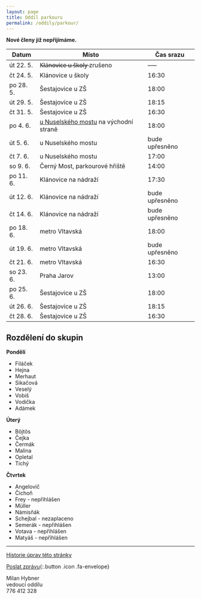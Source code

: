 ```yaml
---
layout: page
title: Oddíl parkouru
permalink: /oddily/parkour/
---
```


**Nové členy již nepřijímáme.**



|   Datum   |               Místo                |   Čas srazu    |
|-----------|------------------------------------|----------------|
| út 22. 5. | K̶l̶á̶n̶o̶v̶i̶c̶e̶ ̶u̶ ̶š̶k̶o̶l̶y̶  zrušeno   	     | –––            |
| čt 24. 5. | Klánovice u školy                  | 16:30          |
| po 28. 5. | Šestajovice u ZŠ                   | 18:00          |
| út 29. 5. | Šestajovice u ZŠ                   | 18:15          |
| čt 31. 5. | Šestajovice u ZŠ                   | 16:30          |
| po 4. 6.  | [u Nuselského mostu](http://www.dpsc.8u.cz/spoty/ip-pavlova/) na východní straně	| 18:00          |
| út 5. 6.  | u Nuselského mostu                 | bude upřesněno |
| čt 7. 6.  | u Nuselského mostu                 | 17:00          |
| so 9. 6.  | Černý Most, parkourové hřiště      | 14:00          |
| po 11. 6. | Klánovice na nádraží               | 17:30          |
| út 12. 6. | Klánovice na nádraží               | bude upřesněno |
| čt 14. 6. | Klánovice na nádraží               | bude upřesněno |
| po 18. 6. | metro Vltavská                     | 18:00          |
| út 19. 6. | metro Vltavská                     | bude upřesněno |
| čt 21. 6. | metro Vltavská                     | 16:30          |
| so 23. 6. | Praha Jarov                        | 13:00          |
| po 25. 6. | Šestajovice u ZŠ                   | 18:00          |
| út 26. 6. | Šestajovice u ZŠ                   | 18:15          |
| čt 28. 6. | Šestajovice u ZŠ                   | 16:30          |

## Rozdělení do skupin

**Pondělí**

* Filáček
* Hejna
* Merhaut
* Sikačová
* Veselý
* Vobiš
* Vodička
* Adámek

**Úterý**

* Böjtös 
* Čejka
* Čermák
* Malina
* Opletal
* Tichý

**Čtvrtek**

* Angelovič
* Čichoň
* Frey - nepřihlášen
* Müller
* Námisňák
* Schejbal - nezaplaceno
* Semerák - nepřihlášen
* Votava - nepřihlášen
* Matyáš - nepřihlášen

---

[Historie úprav této stránky](https://github.com/milanhybner/sokolsestajovice.cz/commits/gh-pages/oddily/parkour)

[Poslat zprávu](#napiste-nam){:.button .icon .fa-envelope}

Milan Hybner  
vedoucí oddílu  
776 412 328

